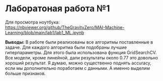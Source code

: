 # Лаборатоная работа №1
Для просмотра ноутбука: https://nbviewer.org/github/TheGravityZero/MAI-Machine-Learning/blob/main/lab1/lab1_ML.ipynb


**Выводы:** В работе были реализованы все алгоритмы поставленные в задаче. Для каждого алгоритма были подобраны лучшие гиперпараметры. Для этого была использована функция GridSearchCV. Все модели, кроме линейной, дали результаты около 0.77 это довольно хороший результат. Я думаю, можно существенно поднять accuracy, если мы дополнительно поработаем с данными. А именно выделим больше признаков.
